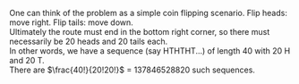 One can think of the problem as a simple coin flipping scenario. Flip heads: move right. Flip tails: move down.\
Ultimately the route must end in the bottom right corner, so there must necessarily be 20 heads and 20 tails each. \
In other words, we have a sequence (say HTHTHT...) of length 40 with 20 H and 20 T.\
There are $\frac{40!}{20!20!}$ = 137846528820 such sequences. 
